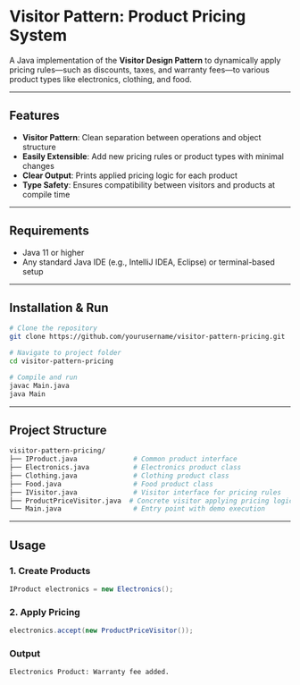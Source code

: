 # Visitor Pattern: Product Pricing System

A Java implementation of the **Visitor Design Pattern** to dynamically apply pricing rules—such as discounts, taxes, and warranty fees—to various product types like electronics, clothing, and food.

---

##  Features

*  **Visitor Pattern**: Clean separation between operations and object structure
*  **Easily Extensible**: Add new pricing rules or product types with minimal changes
*  **Clear Output**: Prints applied pricing logic for each product
*  **Type Safety**: Ensures compatibility between visitors and products at compile time

---

##  Requirements

* Java 11 or higher
* Any standard Java IDE (e.g., IntelliJ IDEA, Eclipse) or terminal-based setup

---

##  Installation & Run

```bash
# Clone the repository
git clone https://github.com/yourusername/visitor-pattern-pricing.git

# Navigate to project folder
cd visitor-pattern-pricing

# Compile and run
javac Main.java
java Main
```

---

##  Project Structure

```bash
visitor-pattern-pricing/
├── IProduct.java              # Common product interface
├── Electronics.java           # Electronics product class
├── Clothing.java              # Clothing product class
├── Food.java                  # Food product class
├── IVisitor.java              # Visitor interface for pricing rules
├── ProductPriceVisitor.java  # Concrete visitor applying pricing logic
└── Main.java                  # Entry point with demo execution
```

---

##  Usage

### 1. Create Products

```java
IProduct electronics = new Electronics();
```

### 2. Apply Pricing

```java
electronics.accept(new ProductPriceVisitor());
```

###  Output

```text
Electronics Product: Warranty fee added.
```
